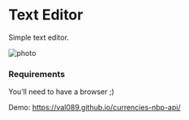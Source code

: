 # Text Editor

Simple text editor.

![photo](https://user-images.githubusercontent.com/30775271/117261193-29fd1280-ae50-11eb-83df-d48ae16ba095.JPG)

### Requirements

You’ll need to have a browser ;)

Demo: https://val089.github.io/currencies-nbp-api/
